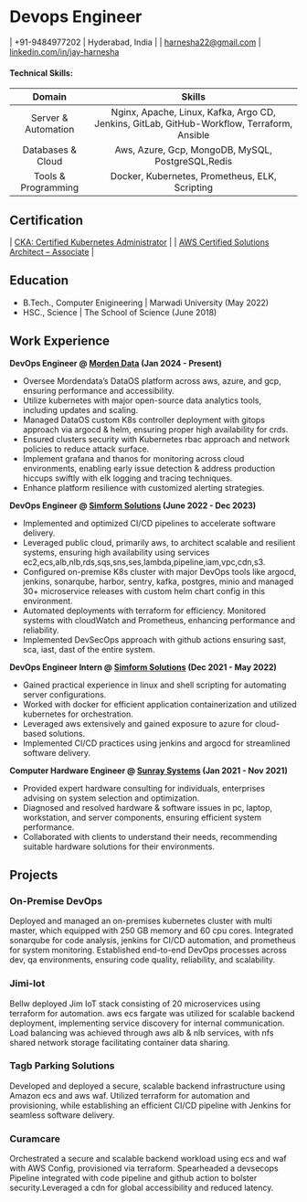 # Devops Engineer
| +91-9484977202 | Hyderabad, India |
| harnesha22@gmail.com | [linkedin.com/in/jay-harnesha](https://www.linkedin.com/in/jay-harnesha)

#### Technical Skills:

| Domain | Skills |
|:--------:|:--------:|
| Server & Automation | Nginx, Apache, Linux, Kafka, Argo CD, Jenkins, GitLab, GitHub-Workflow, Terraform, Ansible |
| Databases & Cloud | Aws, Azure, Gcp, MongoDB, MySQL, PostgreSQL,Redis |
| Tools & Programming | Docker, Kubernetes, Prometheus, ELK, Scripting |

## Certification
| [CKA: Certified Kubernetes Administrator](https://www.credly.com/badges/34cc07ba-975f-4451-a81d-bd2efa0ba603/public_url) |
| [AWS Certified Solutions Architect – Associate](https://www.credly.com/badges/bc4024ce-a0f5-4665-b22a-8dc9d234a2fa/public_url) |


## Education
- B.Tech., Computer Enigineering | Marwadi University (May 2022)								       		
- HSC., Science	| The School of Science (June 2018)	 			        		

## Work Experience
**DevOps Engineer @ [Morden Data](https://themoderndatacompany.com) (Jan 2024 - Present)**
- Oversee Mordendata’s DataOS platform across aws, azure, and gcp, ensuring performance and accessibility.
- Utilize kubernetes with major open-source data analytics tools, including updates and scaling.
- Managed DataOS custom K8s controller deployment with gitops approach via argocd & helm, ensuring proper high availability for crds.
- Ensured clusters security with Kubernetes rbac approach and network policies to reduce attack surface.
- Implement grafana and thanos for monitoring across cloud environments, enabling early issue detection & address production hiccups swiftly with elk logging and tracing techniques.
- Enhance platform resilience with customized alerting strategies.

**DevOps Engineer @ [Simform Solutions](https://www.simform.com) (June 2022 - Dec 2023)**
- Implemented and optimized CI/CD pipelines to accelerate software delivery.
- Leveraged public cloud, primarily aws, to architect scalable and resilient systems, ensuring high availability using services ec2,ecs,alb,nlb,rds,sqs,sns,ses,lambda,pipeline,iam,vpc,cdn,s3.
- Configured on-premise K8s cluster with major DevOps tools like argocd, jenkins, sonarqube, harbor, sentry, kafka, postgres, minio and managed 30+ microservice releases with custom helm chart config in this environment.
- Automated deployments with terraform for efficiency. Monitored systems with cloudWatch and Prometheus, enhancing performance and reliability.
- Implemented DevSecOps approach with github actions ensuring sast, sca, iast, dast of the entire system.

**DevOps Engineer Intern @ [Simform Solutions](https://www.simform.com) (Dec 2021 - May 2022)**
- Gained practical experience in linux and shell scripting for automating server configurations.
- Worked with docker for efficient application containerization and utilized kubernetes for orchestration.
- Leveraged aws extensively and gained exposure to azure for cloud-based solutions.
- Implemented CI/CD practices using jenkins and argocd for streamlined software delivery.

**Computer Hardware Engineer @ [Sunray Systems](https://www.sunraysystems.in) (Jan 2021 - Nov 2021)**
- Provided expert hardware consulting for individuals, enterprises advising on system selection and optimization.
- Diagnosed and resolved hardware & software issues in pc, laptop, workstation, and server components, ensuring efficient system performance.
- Collaborated with clients to understand their needs, recommending suitable hardware solutions for their environments.

## Projects
### On-Premise DevOps
Deployed and managed an on-premises kubernetes cluster with multi master, which equipped with 250 GB memory and 60 cpu cores. Integrated sonarqube for code analysis, jenkins for CI/CD automation, and
prometheus for system monitoring. Established end-to-end DevOps processes across dev, qa environments, ensuring code quality, reliability, and scalability.

### Jimi-Iot
Bellw deployed Jim IoT stack consisting of 20 microservices using terraform for automation. aws ecs fargate was utilized for scalable backend deployment, implementing service discovery for internal communication. Load balancing was achieved through aws alb & nlb services, with nfs shared network storage facilitating container data sharing.

### Tagb Parking Solutions
Developed and deployed a secure, scalable backend infrastructure using Amazon ecs and aws waf. Utilized terraform for automation and provisioning, while establishing an efficient CI/CD pipeline with Jenkins for seamless software delivery.

### Curamcare
Orchestrated a secure and scalable backend workload using ecs and waf with AWS Config, provisioned via terraform. Spearheaded a devsecops Pipeline integrated with code pipeline and github action to bolster security.Leveraged a cdn for global accessibility and reduced latency.
